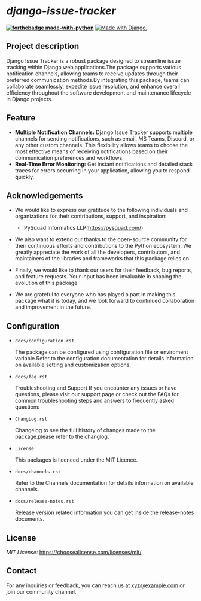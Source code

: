 
<h1><i> django-issue-tracker</i></h1>

**[![forthebadge made-with-python](http://ForTheBadge.com/images/badges/made-with-python.svg)](https://www.python.org/)**
<a href="http://www.djangoproject.com/"><img src="https://www.djangoproject.com/m/img/badges/djangomade124x25.gif" border="0" alt="Made with Django." title="Made with Django." /></a>

## Project description
Django Issue Tracker is a robust package designed to streamline issue tracking within Django web applications.The package supports various notification channels, allowing teams to receive updates through their preferred communication methods.By integrating this package, teams can collaborate seamlessly, expedite issue resolution, and enhance overall efficiency throughout the software development and maintenance lifecycle in Django projects.
## Feature

* **Multiple Notification Channels:**
Django Issue Tracker supports multiple channels for sending notifications, such as email, MS Teams, Discord, or any other custom channels. This flexibility allows teams to choose the most effective means of receiving notifications based on their communication preferences and workflows.
* **Real-Time Error Monitoring:**
Get instant notifications and detailed stack traces for errors occurring in your application, allowing you to respond quickly.


## Acknowledgements
 - We would like to express our gratitude to the following individuals and organizations for their contributions, support, and inspiration:
   - PySquad Informatics LLP(https://pysquad.com/)

 - We also want to extend our thanks to the open-source community for their continuous efforts and contributions to the Python ecosystem. We greatly appreciate the work of all the developers, contributors, and maintainers of the libraries and frameworks that this package relies on.
 - Finally, we would like to thank our users for their feedback, bug reports, and feature requests. Your input has been invaluable in shaping the evolution of this package.
 - We are grateful to everyone who has played a part in making this package what it is today, and we look forward to continued collaboration and improvement in the future.

## Configuration
- `docs/configuration.rst`
   <p>The package can be configured using configuration file or enviroment variable.Refer to the configuration documentation for details information on available setting and customization options.
- `docs/faq.rst`
   <p>Troubleshooting and Support If you encounter any issues or have questions, please visit our support page or check out the FAQs for common troubleshooting steps and answers to frequently asked questions
- `ChangLog.rst`
   <p>Changelog to see the full history of changes made to the package.please refer to the changlog.
- `License`
   <p>This packages is licenced under the MIT Licence.
- `docs/channels.rst`
   <p>Refer to the Channels documentation for details information on available channels.
- `docs/release-notes.rst`
   <p>Release version related information you can get inside the release-notes documents.

## License
*MIT License:* <https://choosealicense.com/licenses/mit/>

## Contact
For any inquiries or feedback, you can reach us at xyz@example.com or join our community channel.